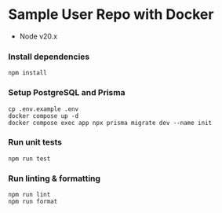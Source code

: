 # Sample User Repo with Docker

- Node v20.x

### Install dependencies
```
npm install
```

### Setup PostgreSQL and Prisma
```
cp .env.example .env
docker compose up -d
docker compose exec app npx prisma migrate dev --name init
```

### Run unit tests
```
npm run test
```

### Run linting & formatting
```
npm run lint
npm run format
```
